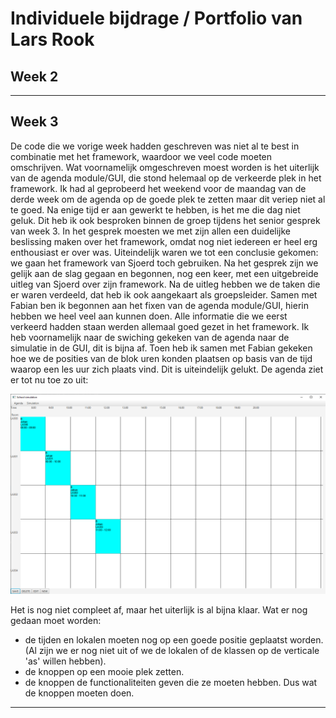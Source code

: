 # Individuele bijdrage / Portfolio van Lars Rook

## **Week 2**





---
## **Week 3**

De code die we vorige week hadden geschreven was niet al te best in combinatie met het framework, waardoor we veel code moeten omschrijven. Wat voornamelijk omgeschreven moest worden is het uiterlijk van de agenda module/GUI, die stond helemaal op de verkeerde plek in het framework. Ik had al geprobeerd het weekend voor de maandag van de derde week om de agenda op de goede plek te zetten maar dit veriep niet al te goed. Na enige tijd er aan gewerkt te hebben, is het me die dag niet geluk. Dit heb ik ook besproken binnen de groep tijdens het senior gesprek van week 3. In het gesprek moesten we met zijn allen een duidelijke beslissing maken over het framework, omdat nog niet iedereen er heel erg enthousiast er over was. Uiteindelijk waren we tot een conclusie gekomen: we gaan het framework van Sjoerd toch gebruiken. Na het gesprek zijn we gelijk aan de slag gegaan en begonnen, nog een keer, met een uitgebreide uitleg van Sjoerd over zijn framework. Na de uitleg hebben we de taken die er waren verdeeld, dat heb ik ook aangekaart als groepsleider. Samen met Fabian ben ik begonnen aan het fixen van de agenda module/GUI, hierin hebben we heel veel aan kunnen doen. Alle informatie die we eerst verkeerd hadden staan werden allemaal goed gezet in het framework. Ik heb voornamelijk naar de swiching gekeken van de agenda naar de simulatie in de GUI, dit is bijna af. Toen heb ik samen met Fabian gekeken hoe we de posities van de blok uren konden plaatsen op basis van de tijd waarop een les uur zich plaats vind. Dit is uiteindelijk gelukt. De agenda ziet er tot nu toe zo uit:

![agenda uiterlijk](/resource/agenda.png "agenda")

Het is nog niet compleet af, maar het uiterlijk is al bijna klaar. Wat er nog gedaan moet worden:
- de tijden en lokalen moeten nog op een goede positie geplaatst worden.(Al zijn we er nog niet uit of we de lokalen of de klassen op de verticale 'as' willen hebben).
- de knoppen op een mooie plek zetten.
- de knoppen de functionaliteiten geven die ze moeten hebben. Dus wat de knoppen moeten doen.
---